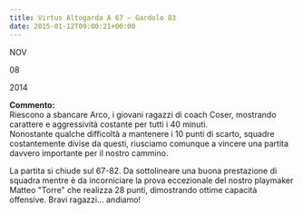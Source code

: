 ```yaml
---
title: Virtus Altogarda A 67 – Gardolo 83
date: 2015-01-12T09:00:21+00:00
---
```

NOV

08

2014

**Commento:**  
Riescono a sbancare Arco, i giovani ragazzi di coach Coser, mostrando carattere e aggressività costante per tutti i 40 minuti.  
Nonostante qualche difficoltà a mantenere i 10 punti di scarto, squadre costantemente divise da questi, riusciamo comunque a vincere una partita davvero importante per il nostro cammino.

La partita si chiude sul 67-82. Da sottolineare una buona prestazione di squadra mentre è da incorniciare la prova eccezionale del nostro playmaker Matteo "Torre" che realizza 28 punti, dimostrando ottime capacità offensive. Bravi ragazzi… andiamo!